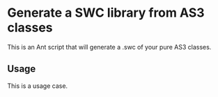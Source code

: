 Generate a SWC library from AS3 classes
=============

This is an Ant script that will generate a .swc of your pure AS3 classes.

Usage
-------

This is a usage case.